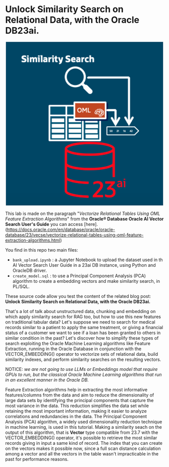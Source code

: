 # Unlock Similarity Search on Relational Data, with the Oracle DB23ai.
<p align="center">
  <img src="./cover.png" alt="Description" width="500"/>
</p>

This lab is made on the paragraph "*Vectorize Relational Tables Using OML Feature Extraction Algorithms*" from the **Oracle® Database
Oracle AI Vector Search User's Guide** you can access [here].(https://docs.oracle.com/en/database/oracle/oracle-database/23/vecse/vectorize-relational-tables-using-oml-feature-extraction-algorithms.html)

You find in this repo two main files:
- `bank_upload.ipynb` : a Jupyter Notebook to upload the dataset used in th AI Vector Search User Guide in a 23ai DB instance, using Python and OracleDB driver.
- `create_model.sql` : to use a Principal Component Analysis (PCA) algorithm to create a embedding vectors and make similarity search, in PL/SQL.

These source code allow you test the content of the related blog post:
**Unlock Similarity Search on Relational Data, with the Oracle DB23ai.**

That's a lot of talk about unstructured data, chunking and embedding on which apply similarity search for RAG too, but how to use this new features on traditional tabular data?
Let's suppose we need to search for medical records similar to a patient to apply the same treatment, or giving a financial status of a customer we want to see if a loan has been granted to others in similar condition in the past?
Let's discover how to simplify these types of search exploiting the Oracle Machine Learning algorithms like
Feature Extraction, running in the Oracle Database in conjunction with the VECTOR_EMBEDDING() operator to vectorize sets of relational data, build similarity indexes, and perform similarity searches on the resulting vectors.

NOTICE: *we are not going to use LLMs or Embeddings model that require GPUs to run, but the classical Oracle Machine Learning algorithms that run in an excellent manner in the Oracle DB.*

Feature Extraction algorithms help in extracting the most informative features/columns from the
data and aim to reduce the dimensionality of large data sets by identifying the principal
components that capture the most variance in the data. This reduction simplifies the data set
while retaining the most important information, making it easier to analyze correlations and
redundancies in the data.
The Principal Component Analysis (PCA) algorithm, a widely used dimensionality reduction
technique in machine learning, is used in this tutorial.
Making a similarity seach on the output of this algorithm, that is **Vector** type compatible from 23.7 with the VECTOR_EMBEDDING() operator, it's possible to retrieve the most similar records giving in input a same kind of record.
The index that you can create on the vectors makes it possible now, since a full scan distance calculation among a vector and all the vectors in the table wasn't impracticable in the past for performance reasons.



  


